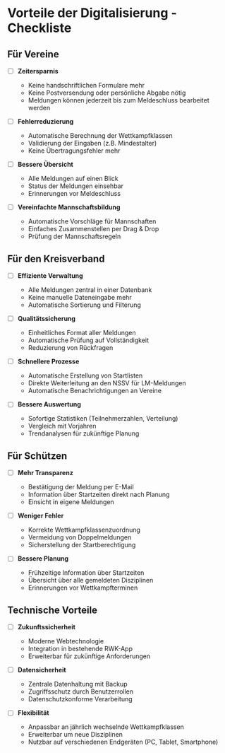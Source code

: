 # Vorteile der Digitalisierung - Checkliste

## Für Vereine

- [ ] **Zeitersparnis**
  - Keine handschriftlichen Formulare mehr
  - Keine Postversendung oder persönliche Abgabe nötig
  - Meldungen können jederzeit bis zum Meldeschluss bearbeitet werden

- [ ] **Fehlerreduzierung**
  - Automatische Berechnung der Wettkampfklassen
  - Validierung der Eingaben (z.B. Mindestalter)
  - Keine Übertragungsfehler mehr

- [ ] **Bessere Übersicht**
  - Alle Meldungen auf einen Blick
  - Status der Meldungen einsehbar
  - Erinnerungen vor Meldeschluss

- [ ] **Vereinfachte Mannschaftsbildung**
  - Automatische Vorschläge für Mannschaften
  - Einfaches Zusammenstellen per Drag & Drop
  - Prüfung der Mannschaftsregeln

## Für den Kreisverband

- [ ] **Effiziente Verwaltung**
  - Alle Meldungen zentral in einer Datenbank
  - Keine manuelle Dateneingabe mehr
  - Automatische Sortierung und Filterung

- [ ] **Qualitätssicherung**
  - Einheitliches Format aller Meldungen
  - Automatische Prüfung auf Vollständigkeit
  - Reduzierung von Rückfragen

- [ ] **Schnellere Prozesse**
  - Automatische Erstellung von Startlisten
  - Direkte Weiterleitung an den NSSV für LM-Meldungen
  - Automatische Benachrichtigungen an Vereine

- [ ] **Bessere Auswertung**
  - Sofortige Statistiken (Teilnehmerzahlen, Verteilung)
  - Vergleich mit Vorjahren
  - Trendanalysen für zukünftige Planung

## Für Schützen

- [ ] **Mehr Transparenz**
  - Bestätigung der Meldung per E-Mail
  - Information über Startzeiten direkt nach Planung
  - Einsicht in eigene Meldungen

- [ ] **Weniger Fehler**
  - Korrekte Wettkampfklassenzuordnung
  - Vermeidung von Doppelmeldungen
  - Sicherstellung der Startberechtigung

- [ ] **Bessere Planung**
  - Frühzeitige Information über Startzeiten
  - Übersicht über alle gemeldeten Disziplinen
  - Erinnerungen vor Wettkampfterminen

## Technische Vorteile

- [ ] **Zukunftssicherheit**
  - Moderne Webtechnologie
  - Integration in bestehende RWK-App
  - Erweiterbar für zukünftige Anforderungen

- [ ] **Datensicherheit**
  - Zentrale Datenhaltung mit Backup
  - Zugriffsschutz durch Benutzerrollen
  - Datenschutzkonforme Verarbeitung

- [ ] **Flexibilität**
  - Anpassbar an jährlich wechselnde Wettkampfklassen
  - Erweiterbar um neue Disziplinen
  - Nutzbar auf verschiedenen Endgeräten (PC, Tablet, Smartphone)
